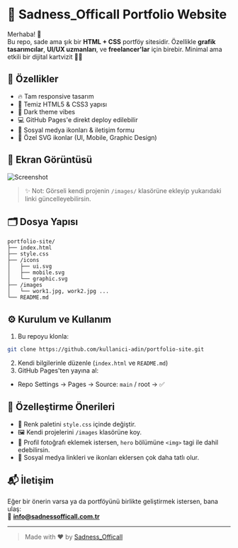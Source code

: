 # 🎨 Sadness_Officall Portfolio Website

Merhaba! 👋  
Bu repo, sade ama şık bir **HTML + CSS** portföy sitesidir. Özellikle **grafik tasarımcılar**, **UI/UX uzmanları**, ve **freelancer'lar** için birebir. Minimal ama etkili bir dijital kartvizit 💼✨

## 🚀 Özellikler

- 🔥 Tam responsive tasarım
- 🎯 Temiz HTML5 & CSS3 yapısı
- 🌙 Dark theme vibes
- 💻 GitHub Pages'e direkt deploy edilebilir
- 🔗 Sosyal medya ikonları & iletişim formu
- 🎨 Özel SVG ikonlar (UI, Mobile, Graphic Design)

## 📸 Ekran Görüntüsü

![Screenshot](https://media.discordapp.net/attachments/1239134190566637639/1359990038632595757/image.png?ex=67f97cec&is=67f82b6c&hm=8f88f7e52b144204e3a8f368b722b4bfab54490e165e729f7f3a5dabd07629bd&=&format=webp&quality=lossless&width=1128&height=590)

> ✨ Not: Görseli kendi projenin `/images/` klasörüne ekleyip yukarıdaki linki güncelleyebilirsin.

## 🗂️ Dosya Yapısı

```
portfolio-site/
├── index.html
├── style.css
├── /icons
│   ├── ui.svg
│   ├── mobile.svg
│   └── graphic.svg
├── /images
│   └── work1.jpg, work2.jpg ...
└── README.md
```

## ⚙️ Kurulum ve Kullanım

1. Bu repoyu klonla:

```bash
git clone https://github.com/kullanici-adin/portfolio-site.git
```

2. Kendi bilgilerinle düzenle (`index.html` ve `README.md`)
3. GitHub Pages'ten yayına al:

- Repo Settings → Pages → Source: `main` / root → ✅

## 🧠 Özelleştirme Önerileri

- 🎨 Renk paletini `style.css` içinde değiştir.
- 🖼️ Kendi projelerini `/images` klasörüne koy.
- 🤳 Profil fotoğrafı eklemek istersen, `hero` bölümüne `<img>` tagi ile dahil edebilirsin.
- 📱 Sosyal medya linkleri ve ikonları eklersen çok daha tatlı olur.

## 📬 İletişim

Eğer bir önerin varsa ya da portföyünü birlikte geliştirmek istersen, bana ulaş:  
📧 **info@sadnessofficall.com.tr**

---

> Made with ❤️ by [Sadness_Officall](https://github.com/sadness_officall)
